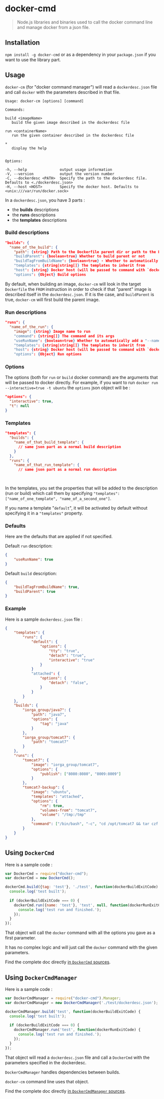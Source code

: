 # docker-cmd

> Node.js libraries and binaries used to call the docker command line and manage docker from a json file.

## Installation
`npm install -g docker-cmd` or as a dependency in your `package.json` if you want to use the library part.

## Usage
`docker-cm` (for "docker command manager") will read a `dockerdesc.json` file and call `docker` with the parameters described in that file.

```asciidoc
Usage: docker-cm [options] [command]

Commands:

build <imageName>
   build the given image described in the dockerdesc file

run <containerName>
   run the given container described in the dockerdesc file

*
   display the help


Options:

-h, --help               output usage information
-V, --version            output the version number
-C, --dockerdesc <PATH>  Specify the path to the dockerdesc file. Defaults to <./dockerdesc.json>
-H, --host <HOST>        Specify the docker host. Defaults to <unix:///var/run/docker.sock>
```

In a `dockerdesc.json`, you have 3 parts :
 * the **builds** descriptions
 * the **runs** descriptions
 * the **templates** descriptions

### Build descriptions

```json
"builds": {
  "name_of_the_build": {
    "path": {string} Path to the Dockerfile parent dir or path to the Dockerfile (relative to the dockerdesc.json file)
    "buildParent": {boolean=true} Whether to build parent or not
    "buildTagFromBuildName": {boolean=true} - Whether to automatically add a "-tag" for the build command from the name of the build description
    "templates": {string|string[]} The templates to inherit from
    "host": {string} Docker host (will be passed to command with `docker -H=<host>`)
    "options": {Object} Build options
```

By default, when building an image, `docker-cm` will look in the target `Dockerfile` the `FROM` instruction in order to check if that "parent" image is described itself in the `dockerdesc.json`. If it is the case, and `buildParent` is true, `docker-cm` will first build the parent image.

### Run descriptions

```json
"runs": {
  "name_of_the_run": {
    "image": {string} Image name to run
    "command": {string[]} The command and its args
    "useRunName": {boolean=true} Whether to automatically add a "--name" for the run command from the name of the run description
    "templates": {string|string[]} The templates to inherit from
    "host": {string} Docker host (will be passed to command with `docker -H=<host>`)
    "options": {Object} Run options
```

### Options
The options (both for `run` or `build` docker command) are the arguments that will be passed to docker directly.
For example, if you want to run `docker run --interactive=true -t ubuntu` the `options` json object will be :

```json
"options": {
  "interactive": true,
  "t": null
}
```

### Templates

```json
"templates": {
  "builds": {
    "name_of_that_build_template": {
      // same json part as a normal build description
    }
  },
  "runs": {
    "name_of_that_run_template": {
      // same json part as a normal run description
      
      
```

In the templates, you set the properties that will be added to the description (run or build) which call them by specifying `"templates": ["name_of_one_template", "name_of_a_second_one"]`.

If you name a template "`default`", it will be activated by default without specifying it in a `"templates"` property.

### Defaults
Here are the defaults that are applied if not specified.

Default `run` description:

```json
{
    "useRunName": true
}
```

Default `build` description:

```json
{
    "buildTagFromBuildName": true,
    "buildParent": true
}
```

### Example
Here is a sample `dockerdesc.json` file :

```json
{
	"templates": {
		"runs": {
			"default": {
				"options": {
					"tty": "true",
					"detach": "true",
					"interactive": "true"
				}
			}
			"attached": {
				"options": {
				    "detach": "false",
				}
			}
		}
	},
	"builds": {
		"iorga_group/java7": {
			"path": "java7",
			"options": {
				"tag": "java"
			}
		},
		"iorga_group/tomcat7": {
			"path": "tomcat7"
		}
	},
	"runs": {
		"tomcat7": {
			"image": "iorga_group/tomcat7",
			"options": {
				"publish": ["8080:8080", "8009:8009"]
			}
		},
		"tomcat7-backup": {
			"image": "ubuntu",
			"templates": "attached",
			"options": {
				"rm": true,
				"volumes-from": "tomcat7",
				"volume": "/tmp:/tmp"
			},
			"command": ["/bin/bash", "-c", "cd /opt/tomcat7 && tar czf /tmp/tomcat7_backup.tgz ./"]
		}
	}
}
```

## Using `DockerCmd`
Here is a sample code :

```javascript
var DockerCmd = require("docker-cmd");
var dockerCmd = new DockerCmd();

dockerCmd.build({tag: 'test'}, './test', function(dockerBuildExitCode) {
  console.log('test built');
  
  if (dockerBuildExitCode === 0) {
    dockerCmd.run({name: 'test'}, 'test', null, function(dockerRunExitCode) {
      console.log('test run and finished.');
    });
  }
});
```

That object will call the `docker` command with all the options you gave as a first parameter.

It has no complex logic and will just call the `docker` command with the given parameters.

Find the complete doc directly [in `DockerCmd` sources](lib/docker-cmd.js).


## Using `DockerCmdManager`
Here is a sample code :

```javascript
var DockerCmdManager = require("docker-cmd").Manager;
var dockerCmdManager = new DockerCmdManager('./test/dockerdesc.json');

dockerCmdManager.build('test', function(dockerBuildExitCode) {
  console.log('test built');
  
  if (dockerBuildExitCode === 0) {
    dockerCmdManager.run('test', function(dockerRunExitCode) {
      console.log('test run and finished.');
    });
  }
});
```

That object will read a `dockerdesc.json` file and call a `DockerCmd` with the parameters specified in the dockerdesc.

`DockerCmdManager` handles dependencies between builds.

`docker-cm` command line uses that object.

Find the complete doc directly [in `DockerCmdManager` sources](lib/docker-cmd-manager.js).